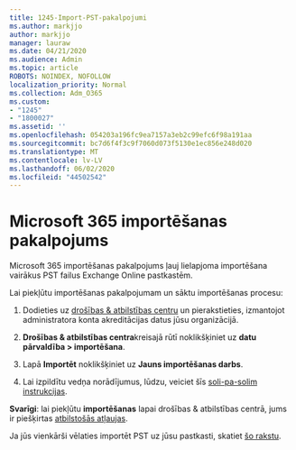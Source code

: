 ```yaml
---
title: 1245-Import-PST-pakalpojumi
ms.author: markjjo
author: markjjo
manager: lauraw
ms.date: 04/21/2020
ms.audience: Admin
ms.topic: article
ROBOTS: NOINDEX, NOFOLLOW
localization_priority: Normal
ms.collection: Adm_O365
ms.custom:
- "1245"
- "1800027"
ms.assetid: ''
ms.openlocfilehash: 054203a196fc9ea7157a3eb2c99efc6f98a191aa
ms.sourcegitcommit: bc7d6f4f3c9f7060d073f5130e1ec856e248d020
ms.translationtype: MT
ms.contentlocale: lv-LV
ms.lasthandoff: 06/02/2020
ms.locfileid: "44502542"
---
```

# <a name="microsoft-365-import-service"></a>Microsoft 365 importēšanas pakalpojums

Microsoft 365 importēšanas pakalpojums ļauj lielapjoma importēšana vairākus PST failus Exchange Online pastkastēm.

Lai piekļūtu importēšanas pakalpojumam un sāktu importēšanas procesu:

1. Dodieties uz [drošības & atbilstības centru](https://protection.office.com) un pierakstieties, izmantojot administratora konta akreditācijas datus jūsu organizācijā.

2. **Drošības & atbilstības centra**kreisajā rūtī noklikšķiniet uz **datu pārvaldība > importēšana**.

3. Lapā **Importēt** noklikšķiniet uz **Jauns importēšanas darbs**.

4. Lai izpildītu vedņa norādījumus, lūdzu, veiciet šīs [soli-pa-solim instrukcijas](https://docs.microsoft.com/microsoft-365/security/office-365-security/use-dkim-to-validate-outbound-email).

**Svarīgi**: lai piekļūtu **importēšanas** lapai drošības & atbilstības centrā, jums ir piešķirtas [atbilstošās atļaujas](https://docs.microsoft.com/microsoft-365/security/office-365-security/use-dkim-to-validate-outbound-email).

Ja jūs vienkārši vēlaties importēt PST uz jūsu pastkasti, skatiet [šo rakstu](https://support.office.com/article/import-email-contacts-and-calendar-from-an-outlook-pst-file-431a8e9a-f99f-4d5f-ae48-ded54b3440ac).
